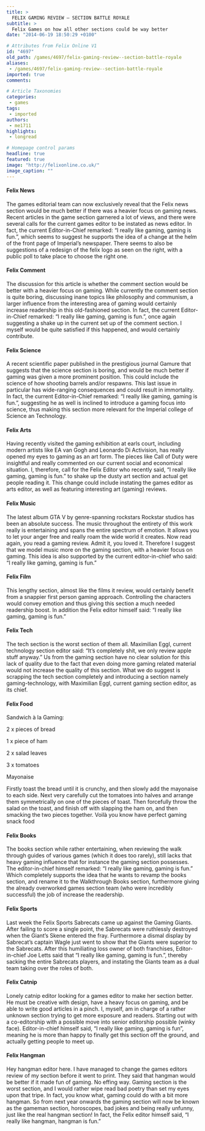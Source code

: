```yaml
---
title: >
  FELIX GAMING REVIEW – SECTION BATTLE ROYALE
subtitle: >
  Felix Games on how all other sections could be way better
date: "2014-06-19 18:50:29 +0100"

# Attributes from Felix Online V1
id: "4697"
old_path: /games/4697/felix-gaming-review--section-battle-royale
aliases:
 - /games/4697/felix-gaming-review--section-battle-royale
imported: true
comments:

# Article Taxonomies
categories:
 - games
tags:
 - imported
authors:
 - me1711
highlights:
 - longread

# Homepage control params
headline: true
featured: true
image: "http://felixonline.co.uk/"
image_caption: ""
---
```


#### Felix News

The games editorial team can now exclusively reveal that the Felix news section would be much better if there was a heavier focus on gaming news. Recent articles in the game section garnered a lot of views, and there were several calls for the current games editor to be instated as news editor. In fact, the current Editor-in-Chief remarked: “I really like gaming, gaming is fun.”, which seems to suggest he supports the idea of a change at the helm of the front page of Imperial’s newspaper. There seems to also be suggestions of a redesign of the felix logo as seen on the right, with a public poll to take place to choose the right one.

#### Felix Comment

The discussion for this article is whether the comment section would be better with a heavier focus on gaming. While currently the comment section is quite boring, discussing inane topics like philosophy and communism, a larger influence from the interesting area of gaming would certainly increase readership in this old-fashioned section. In fact, the current Editor-in-Chief remarked: “I really like gaming, gaming is fun.”, once again suggesting a shake up in the current set up of the comment section. I myself would be quite satisfied if this happened, and would certainly contribute.

#### Felix Science

A recent scientific paper published in the prestigious journal Gamure that suggests that the science section is boring, and would be much better if gaming was given a more prominent position. This could include the science of how shooting barrels and/or respawns. This last issue in particular has wide-ranging consequences and could result in immortality. In fact, the current Editor-in-Chief remarked: “I really like gaming, gaming is fun.”, suggesting he as well is inclined to introduce a gaming focus into science, thus making this section more relevant for the Imperial college of Science an Technology.

#### Felix Arts

Having recently visited the gaming exhibition at earls court, including modern artists like EA van Gogh and Leonardo Di Activision, has really opened my eyes to gaming as an art form. The pieces like Call of Duty were insightful and really commented on our current social and economical situation. I, therefore, call for the Felix Editor who recently said, “I really like gaming, gaming is fun.” to shake up the dusty art section and actual get people reading it. This change could include instating the games editor as arts editor, as well as featuring interesting art (gaming) reviews.

#### Felix Music

The latest album GTA V by genre-spanning rockstars Rockstar studios has been an absolute success. The music throughout the entirety of this work really is entertaining and spans the entire spectrum of emotion. It allows you to let your anger free and really roam the wide world it creates. Now read again, you read a gaming review. Admit it, you loved it. Therefore I suggest that we model music more on the gaming section, with a heavier focus on gaming. This idea is also supported by the current editor-in-chief who said: “I really like gaming, gaming is fun.”

#### Felix Film

This lengthy section, almost like the films it review, would certainly benefit from a snappier first person gaming approach. Controlling the characters would convey emotion and thus giving this section a much needed readership boost. In addition the Felix editor himself said: “I really like gaming, gaming is fun.”

#### Felix Tech

The tech section is the worst section of them all. Maximilian Eggl, current technology section editor said: “It’s completely shit, we only review apple stuff anyway.” Us from the gaming section have no clear solution for this lack of quality due to the fact that even doing more gaming related material would not increase the quality of this section. What we do suggest is scrapping the tech section completely and introducing a section namely gaming-technology, with Maximilian Eggl, current gaming section editor, as its chief.

#### Felix Food

Sandwich à la Gaming:

2 x pieces of bread

1 x piece of ham

2 x salad leaves

3 x tomatoes

Mayonaise

Firstly toast the bread until it is crunchy, and then slowly add the mayonaise to each side. Next very carefully cut the tomatoes into halves and arrange them symmetrically on one of the pieces of toast. Then forcefully throw the salad on the toast, and finish off with slapping the ham on, and then smacking the two pieces together. Voilà you know have perfect gaming snack food

#### Felix Books

The books section while rather entertaining, when reviewing the walk through guides of various games (which it does too rarely), still lacks that heavy gaming influence that for instance the gaming section possesses. The editor-in-chief himself remarked: “I really like gaming, gaming is fun.” Which completely supports the idea that he wants to revamp the books section, and rename it to the Walkthrough Books section, furthermore giving the already overworked games section team (who were incredibly successful) the job of increase the readership.

#### Felix Sports

Last week the Felix Sports Sabrecats came up against the Gaming Giants. After failing to score a single point, the Sabrecats were ruthlessly destroyed when the Giant’s Skene entered the fray. Furthermore a dismal display by Sabrecat’s captain Wagle just went to show that the Giants were superior to the Sabrecats. After this humiliating loss owner of both franchises, Editor-in-chief Joe Letts said that “I really like gaming, gaming is fun.”, thereby sacking the entire Sabrecats players, and instating the Giants team as a dual team taking over the roles of both.

#### Felix Catnip

Lonely catnip editor looking for a games editor to make her section better. He must be creative with design, have a heavy focus on gaming, and be able to write good articles in a pinch. I, myself, am in charge of a rather unknown section trying to get more exposure and readers. Starting out with a co-editorship with a possible move into senior editorship possible (winky face). Editor-in-chief himself said, “I really like gaming, gaming is fun”, meaning he is more than happy to finally get this section off the ground, and actually getting people to meet up.

#### Felix Hangman

Hey hangman editor here. I have managed to change the games editors review of my section before it went to print. They said that hangman would be better if it made fun of gaming. No effing way. Gaming section is the worst section, and I would rather wipe read bad poetry than set my eyes upon that tripe. In fact, you know what, gaming could do with a bit more hangman. So from next year onwards the gaming section will now be known as the gameman section, horoscopes, bad jokes and being really unfunny, just like the real hangman section! In fact, the Felix editor himself said, “I really like hangman, hangman is fun.”
